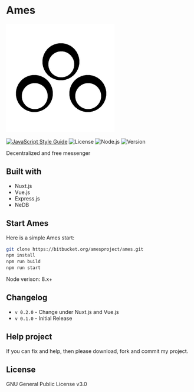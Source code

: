 # Ames
![Ames](/static/logo.png)

[![JavaScript Style Guide](https://img.shields.io/badge/code_style-standard-brightgreen.svg)](https://standardjs.com)
![License](https://img.shields.io/badge/license-GPL-brightgreen.svg)
![Node.js](https://img.shields.io/badge/node-%3E=8.x.x-brightgreen.svg)
![Version](https://img.shields.io/badge/version-0.2.0-blue.svg)

Decentralized and free messenger

## Built with
* Nuxt.js
* Vue.js
* Express.js
* NeDB

## Start Ames
Here is a simple Ames start:
```bash
git clone https://bitbucket.org/amesproject/ames.git
npm install
npm run build
npm run start
```

Node verison: 8.x+

## Changelog
* `v 0.2.0` - Change under Nuxt.js and Vue.js
* `v 0.1.0` - Initial Release

## Help project
If you can fix and help, then please download, fork and commit my project.
## License

GNU General Public License v3.0
